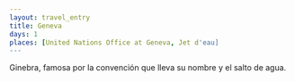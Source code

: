 ```yaml
---
layout: travel_entry
title: Geneva
days: 1
places: [United Nations Office at Geneva, Jet d'eau]
---
```

Ginebra, famosa por la convención que lleva su nombre y el salto de agua.